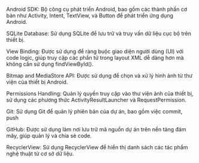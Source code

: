 Android SDK: Bộ công cụ phát triển Android, bao gồm các thành phần cơ bản như Activity, Intent, TextView, và Button để phát triển ứng dụng Android.

SQLite Database: Sử dụng SQLite để lưu trữ và truy vấn dữ liệu cục bộ trên thiết bị.

View Binding: Được sử dụng để ràng buộc giao diện người dùng (UI) với code logic, giúp truy cập các phần tử trong layout XML dễ dàng hơn mà không cần sử dụng findViewById().

Bitmap and MediaStore API: Được sử dụng để chọn và xử lý hình ảnh từ thư viện của thiết bị Android.

Permissions Handling: Quản lý quyền truy cập vào thư viện ảnh của thiết bị, sử dụng các phương thức ActivityResultLauncher và RequestPermission.

Git: Sử dụng Git để quản lý phiên bản của dự án, bao gồm việc commit, push

GitHub: Được sử dụng làm nơi lưu trữ mã nguồn dự án trên nền tảng đám mây, giúp quản lý và chia sẻ code.

RecyclerView: Sử dụng RecyclerView để hiển thị danh sách các tác phẩm nghệ thuật từ cơ sở dữ liệu.

